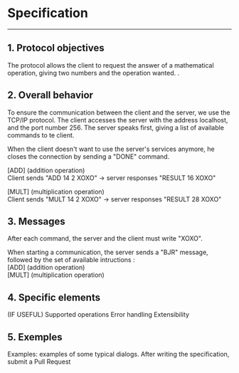 # Specification 
___

## 1. Protocol objectives
The protocol allows the client to request the answer of a mathematical operation, giving two numbers and the operation wanted. .

## 2. Overall behavior
To ensure the communication between the client and the server, we use the TCP/IP protocol. The client accesses the server with the address localhost, and the port number 256. The server speaks first, giving a list of available commands to te client.

When the client doesn't want to use the server's services anymore, he closes the connection by sending a "DONE" command.

[ADD] (addition operation)<br />
Client sends "ADD 14 2 XOXO" -> server responses "RESULT 16 XOXO"


[MULT] (multiplication operation)<br />
Client sends "MULT 14 2 XOXO" -> server responses "RESULT 28 XOXO"

## 3. Messages
After each command, the server and the client must write "XOXO". 

When starting a communication, the server sends a "BJR" message, followed by the set of available intructions :<br />
[ADD] (addition operation)<br />
[MULT] (multiplication operation)<br />




## 4. Specific elements 
(IF USEFUL)
Supported operations
Error handling
Extensibility

## 5. Exemples

Examples: examples of some typical dialogs.
After writing the specification, submit a Pull Request

